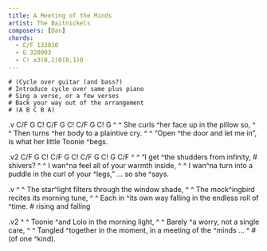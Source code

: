 ```yaml
---
title: A Meeting of the Minds
artist: The Baitnickels
composers: [Dan]
chords:
  - C/F 133010
  - G 320003
  - C! x3(0,2)0(0,1)0
---
```

    # (Cycle over guitar (and bass?)
    # Introduce cycle over same plus piano
    # Sing a verse, or a few verses
    # Back your way out of the arrangement
    # (A B C B A)

.v C/F G C! C/F G C! C/F G C! G
^ ^ She curls ^her face up in the pillow so,
^ ^ Then turns ^her body to a plaintive cry.
^ ^ “Open ^the door and let me in”, is what her little Toonie ^begs.

.v2 C/F G C! C/F G C! C/F G C! G C/F
^ ^ “I get ^the shudders from infinity,        # shivers?
^ ^ I wan^na feel all of your warmth inside,
^ ^ I wan^na turn into a puddle in the curl of your ^legs,” ... so she ^says.

.v
^ ^ The star^light filters through the window shade,
^ ^ The mock^ingbird recites its morning tune,
^ ^ Each in ^its own way falling in the endless roll of ^time.    # rising and falling

.v2
^ ^ Toonie ^and Lolo in the morning light,
^ ^ Barely ^a worry, not a single care,
^ ^ Tangled ^together in the moment, in a meeting of the ^minds ...  ^ # (of one ^kind).

